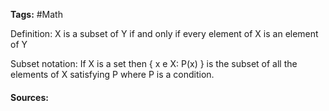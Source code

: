 **Tags:** #Math 

Definition:
X is a subset of Y if and only if every element of X is an element of Y 

Subset notation:
If X is a set then { x e X: P(x) } is the subset of all the elements of X satisfying P where P is a condition.

#### Sources: